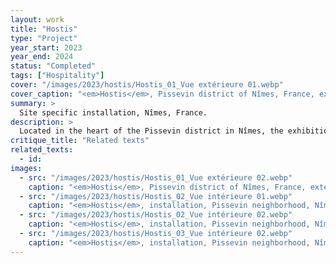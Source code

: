 ```yaml
---
layout: work
title: "Hostis"
type: "Project"
year_start: 2023
year_end: 2024
status: "Completed"
tags: ["Hospitality"]
cover: "/images/2023/hostis/Hostis_01_Vue extérieure 01.webp"
cover_caption: "<em>Hostis</em>, Pissevin district of Nîmes, France, external view."
summary: >
  Site specific installation, Nîmes, France.
description: >
  Located in the heart of the Pissevin district in Nîmes, the exhibition « Hostis » takes place in the former premises of a Mus.
critique_title: "Related texts"
related_texts:
  - id:
images:
  - src: "/images/2023/hostis/Hostis_01_Vue extérieure 02.webp"
    caption: "<em>Hostis</em>, Pissevin district of Nîmes, France, external view."
  - src: "/images/2023/hostis/Hostis_02_Vue intérieure 01.webp"
    caption: "<em>Hostis</em>, installation, Pissevin neighborhood, Nîmes, France, 2023."
  - src: "/images/2023/hostis/Hostis_02_Vue intérieure 02.webp"
    caption: "<em>Hostis</em>, installation, Pissevin neighborhood, Nîmes, France, 2023, detail."
  - src: "/images/2023/hostis/Hostis_03_Vue intérieure 02.webp"
    caption: "<em>Hostis</em>, installation, Pissevin neighborhood, Nîmes, France, 2023, young Sambucus racemosa (presumed) ind."
---
```

